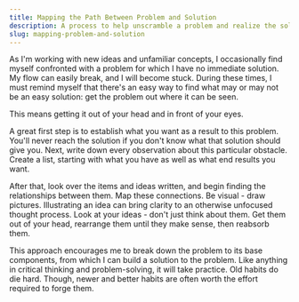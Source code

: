 ```yaml
---
title: Mapping the Path Between Problem and Solution
description: A process to help unscramble a problem and realize the solution
slug: mapping-problem-and-solution
---
```


As I'm working with new ideas and unfamiliar concepts, I occasionally find myself confronted with a
problem for which I have no immediate solution. My flow can easily break, and I will become stuck.
During these times, I must remind myself that there's an easy way to find what may or may not be an
easy solution: get the problem out where it can be seen.

This means getting it out of your head and in front of your eyes.

A great first step is to establish what you want as a result to this problem. You'll never reach the
solution if you don't know what that solution should give you. Next, write down every observation
about this particular obstacle. Create a list, starting with what you have as well as what end
results you want.

After that, look over the items and ideas written, and begin finding the relationships between them.
Map these connections. Be visual - draw pictures. Illustrating an idea can bring clarity to an
otherwise unfocused thought process. Look at your ideas - don't just think about them. Get them out
of your head, rearrange them until they make sense, then reabsorb them.

This approach encourages me to break down the problem to its base components, from which I can build
a solution to the problem. Like anything in critical thinking and problem-solving, it will take
practice. Old habits do die hard. Though, newer and better habits are often worth the effort
required to forge them.
